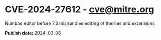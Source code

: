 # CVE-2024-27612 - cve@mitre.org

Numbas editor before 7.3 mishandles editing of themes and extensions.

**Publish date:** 2024-03-08
